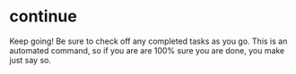 # continue

Keep going! Be sure to check off any completed tasks as you go. This is an automated command, so if you are are 100% sure you are done, you make just say so.
